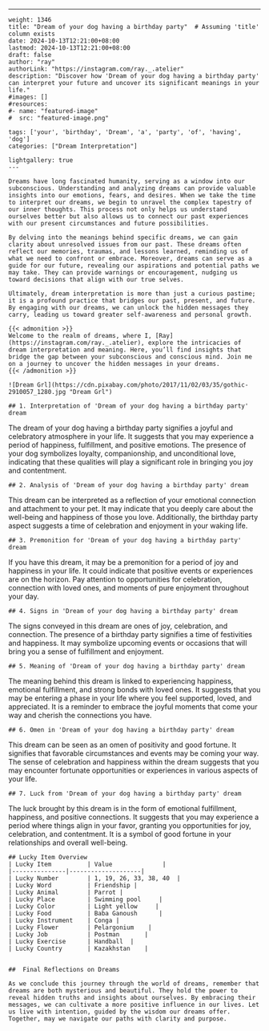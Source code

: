 ---
    weight: 1346
    title: "Dream of your dog having a birthday party"  # Assuming 'title' column exists
    date: 2024-10-13T12:21:00+08:00
    lastmod: 2024-10-13T12:21:00+08:00
    draft: false
    author: "ray"
    authorLink: "https://instagram.com/ray._.atelier"
    description: "Discover how 'Dream of your dog having a birthday party' can interpret your future and uncover its significant meanings in your life."
    #images: []
    #resources:
    #- name: "featured-image"
    #  src: "featured-image.png"
    
    tags: ['your', 'birthday', 'Dream', 'a', 'party', 'of', 'having', 'dog']
    categories: ["Dream Interpretation"]
    
    lightgallery: true
    ---
    
    Dreams have long fascinated humanity, serving as a window into our subconscious. Understanding and analyzing dreams can provide valuable insights into our emotions, fears, and desires. When we take the time to interpret our dreams, we begin to unravel the complex tapestry of our inner thoughts. This process not only helps us understand ourselves better but also allows us to connect our past experiences with our present circumstances and future possibilities.
    
    By delving into the meanings behind specific dreams, we can gain clarity about unresolved issues from our past. These dreams often reflect our memories, traumas, and lessons learned, reminding us of what we need to confront or embrace. Moreover, dreams can serve as a guide for our future, revealing our aspirations and potential paths we may take. They can provide warnings or encouragement, nudging us toward decisions that align with our true selves.
    
    Ultimately, dream interpretation is more than just a curious pastime; it is a profound practice that bridges our past, present, and future. By engaging with our dreams, we can unlock the hidden messages they carry, leading us toward greater self-awareness and personal growth.
    
    {{< admonition >}}
    Welcome to the realm of dreams, where I, [Ray](https://instagram.com/ray._.atelier), explore the intricacies of dream interpretation and meaning. Here, you’ll find insights that bridge the gap between your subconscious and conscious mind. Join me on a journey to uncover the hidden messages in your dreams.
    {{< /admonition >}}
    
    ![Dream Grl](https://cdn.pixabay.com/photo/2017/11/02/03/35/gothic-2910057_1280.jpg "Dream Grl")
    
    ## 1. Interpretation of 'Dream of your dog having a birthday party' dream
    
The dream of your dog having a birthday party signifies a joyful and celebratory atmosphere in your life. It suggests that you may experience a period of happiness, fulfillment, and positive emotions. The presence of your dog symbolizes loyalty, companionship, and unconditional love, indicating that these qualities will play a significant role in bringing you joy and contentment.
    
    ## 2. Analysis of 'Dream of your dog having a birthday party' dream
    
This dream can be interpreted as a reflection of your emotional connection and attachment to your pet. It may indicate that you deeply care about the well-being and happiness of those you love. Additionally, the birthday party aspect suggests a time of celebration and enjoyment in your waking life.
    
    ## 3. Premonition for 'Dream of your dog having a birthday party' dream
    
If you have this dream, it may be a premonition for a period of joy and happiness in your life. It could indicate that positive events or experiences are on the horizon. Pay attention to opportunities for celebration, connection with loved ones, and moments of pure enjoyment throughout your day.
    
    ## 4. Signs in 'Dream of your dog having a birthday party' dream
    
The signs conveyed in this dream are ones of joy, celebration, and connection. The presence of a birthday party signifies a time of festivities and happiness. It may symbolize upcoming events or occasions that will bring you a sense of fulfillment and enjoyment.
    
    ## 5. Meaning of 'Dream of your dog having a birthday party' dream
    
The meaning behind this dream is linked to experiencing happiness, emotional fulfillment, and strong bonds with loved ones. It suggests that you may be entering a phase in your life where you feel supported, loved, and appreciated. It is a reminder to embrace the joyful moments that come your way and cherish the connections you have.
    
    ## 6. Omen in 'Dream of your dog having a birthday party' dream
    
This dream can be seen as an omen of positivity and good fortune. It signifies that favorable circumstances and events may be coming your way. The sense of celebration and happiness within the dream suggests that you may encounter fortunate opportunities or experiences in various aspects of your life.
    
    ## 7. Luck from 'Dream of your dog having a birthday party' dream
    
The luck brought by this dream is in the form of emotional fulfillment, happiness, and positive connections. It suggests that you may experience a period where things align in your favor, granting you opportunities for joy, celebration, and contentment. It is a symbol of good fortune in your relationships and overall well-being.
    
    ## Lucky Item Overview
    | Lucky Item          | Value              |
    |---------------|--------------------|
    | Lucky Number        | 1, 19, 26, 33, 38, 40  |
    | Lucky Word          | Friendship |
    | Lucky Animal        | Parrot |
    | Lucky Place         | Swimming pool     |
    | Lucky Color         | Light yellow     |
    | Lucky Food          | Baba Ganoush      |
    | Lucky Instrument    | Conga |
    | Lucky Flower        | Pelargonium    |
    | Lucky Job           | Postman       |
    | Lucky Exercise      | Handball  |
    | Lucky Country       | Kazakhstan    |
    
    
    ##  Final Reflections on Dreams
    
    As we conclude this journey through the world of dreams, remember that dreams are both mysterious and beautiful. They hold the power to reveal hidden truths and insights about ourselves. By embracing their messages, we can cultivate a more positive influence in our lives. Let us live with intention, guided by the wisdom our dreams offer. Together, may we navigate our paths with clarity and purpose.
    